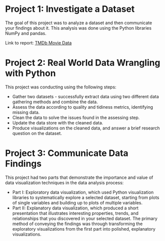# Project 1: Investigate a Dataset
The goal of this project was to analyze a dataset and then communicate your findings about it. This analysis was done using the Python libraries NumPy and pandas.

Link to report: [TMDb Movie Data](P1-Investigate-Dataset/Investigate_a_Dataset.html)

# Project 2: Real World Data Wrangling with Python
This project was conducting using the following steps:
- Gather two datasets - successfully extract data using two different data gathering methods and combine the data.
- Assess the data according to quality and tidiness metrics, identifying missing data.
- Clean the data to solve the issues found in the assessing step.
- Update the data store with the cleaned data.
- Produce visualizations on the cleaned data, and answer a brief research question on the dataset.

# Project 3: Communicate Data Findings
This project had two parts that demonstrate the importance and value of data visualization techniques in the data analysis process:
- Part I: Exploratory data visualization, which used Python visualization libraries to systematically explore a selected dataset, starting from plots of single variables and building up to plots of multiple variables.
- Part II: Explanatory data visualization, which produced a short presentation that illustrates interesting properties, trends, and relationships that you discovered in your selected dataset. The primary method of conveying the findings was through transforming the exploratory visualizations from the first part into polished, explanatory visualizations.